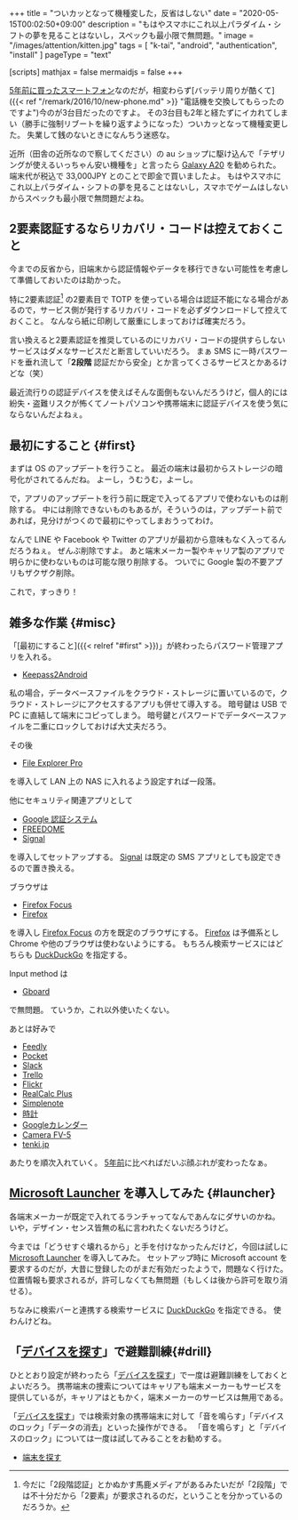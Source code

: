 +++
title = "ついカッとなって機種変した，反省はしない"
date =  "2020-05-15T00:02:50+09:00"
description = "もはやスマホにこれ以上パラダイム・シフトの夢を見ることはないし，スペックも最小限で無問題。"
image = "/images/attention/kitten.jpg"
tags = [ "k-tai", "android", "authentication", "install" ]
pageType = "text"

[scripts]
  mathjax = false
  mermaidjs = false
+++

[5年前に買ったスマートフォン](https://baldanders.info/blog/000852/ "HTC J butterfly HTV31（もしくは最近のスマホ？）がなかなか酷い")なのだが，相変わらず[バッテリ周りが酷くて]({{< ref "/remark/2016/10/new-phone.md" >}} "電話機を交換してもらったのですよ")今のが3台目だったのですよ。
その3台目も2年と経たずにイカれてしまい（勝手に強制リブートを繰り返すようになった）ついカッとなって機種変更した。
失業して銭のないときになんちう迷惑な。

近所（田舎の近所なので察してください）の au ショップに駆け込んで「テザリングが使えるいっちゃん安い機種を」と言ったら [Galaxy A20] を勧められた。
端末代が税込で 33,000JPY とのことで即金で買いましたよ。
もはやスマホにこれ以上パラダイム・シフトの夢を見ることはないし，スマホでゲームはしないからスペックも最小限で無問題だよね。

## 2要素認証するならリカバリ・コードは控えておくこと

今までの反省から，旧端末から認証情報やデータを移行できない可能性を考慮して準備しておいたのは助かった。

特に2要素認証[^2fa] の2要素目で TOTP を使っている場合は認証不能になる場合があるので，サービス側が発行するリカバリ・コードを必ずダウンロードして控えておくこと。
なんなら紙に印刷して厳重にしまっておけば確実だろう。

[^2fa]: 今だに「2段階認証」とかぬかす馬鹿メディアがあるみたいだが「2段階」では不十分だから「2要素」が要求されるのだ，ということを分かっているのだろうか。

言い換えると2要素認証を推奨しているのにリカバリ・コードの提供すらしないサービスはダメなサービスだと断言していいだろう。
まぁ SMS に一時パスワードを垂れ流して「**2段階** 認証だから安全」とか言ってくさるサービスとかあるけどな（笑）

最近流行りの認証デバイスを使えばそんな面倒もないんだろうけど，個人的には紛失・盗難リスクが怖くてノートパソコンや携帯端末に認証デバイスを使う気にならないんだよねぇ。

## 最初にすること {#first}

まずは OS のアップデートを行うこと。
最近の端末は最初からストレージの暗号化がされてるんだね。
よーし，うむうむ，よーし。

で，アプリのアップデートを行う前に既定で入ってるアプリで使わないものは削除する。
中には削除できないものもあるが，そういうのは，アップデート前であれば，見分けがつくので最初にやってしまおうってわけ。

なんで LINE や Facebook や Twitter のアプリが最初から意味もなく入ってるんだろうねぇ。
ぜんぶ削除ですよ。
あと端末メーカー製やキャリア製のアプリで明らかに使わないものは可能な限り削除する。
ついでに Google 製の不要アプリもザクザク削除。

これで，すっきり！

## 雑多な作業 {#misc}

「[最初にすること]({{< relref "#first" >}})」が終わったらパスワード管理アプリを入れる。

- [Keepass2Android](https://play.google.com/store/apps/details?id=keepass2android.keepass2android)

私の場合，データベースファイルをクラウド・ストレージに置いているので，クラウド・ストレージにアクセスするアプリも併せて導入する。
暗号鍵は USB で PC に直結して端末にコピってしまう。
暗号鍵とパスワードでデータベースファイルを二重にロックしておけば大丈夫だろう。

その後

- [File Explorer Pro](https://play.google.com/store/apps/details?id=com.skyjos.apps.fileexplorer)

を導入して LAN 上の NAS に入れるよう設定すれば一段落。

他にセキュリティ関連アプリとして

- [Google 認証システム](https://play.google.com/store/apps/details?id=com.google.android.apps.authenticator2)
- [FREEDOME](https://play.google.com/store/apps/details?id=com.fsecure.freedome.vpn.security.privacy.android)
- [Signal](https://play.google.com/store/apps/details?id=org.thoughtcrime.securesms)

を導入してセットアップする。
[Signal](https://play.google.com/store/apps/details?id=org.thoughtcrime.securesms) は既定の SMS アプリとしても設定できるので置き換える。

ブラウザは

- [Firefox Focus](https://play.google.com/store/apps/details?id=org.mozilla.focus)
- [Firefox](https://play.google.com/store/apps/details?id=org.mozilla.firefox)

を導入し [Firefox Focus](https://play.google.com/store/apps/details?id=org.mozilla.focus) の方を既定のブラウザにする。
[Firefox](https://play.google.com/store/apps/details?id=org.mozilla.firefox) は予備系とし Chrome や他のブラウザは使わないようにする。
もちろん検索サービスにはどちらも [DuckDuckGo](https://duckduckgo.com/) を指定する。

Input method は

- [Gboard](https://play.google.com/store/apps/details?id=com.google.android.inputmethod.latin)

で無問題。
ていうか，これ以外使いたくない。

あとは好みで

- [Feedly](https://play.google.com/store/apps/details?id=com.devhd.feedly)
- [Pocket](https://play.google.com/store/apps/details?id=com.ideashower.readitlater.pro)
- [Slack](https://play.google.com/store/apps/details?id=com.Slack)
- [Trello](https://play.google.com/store/apps/details?id=com.trello)
- [Flickr](https://play.google.com/store/apps/details?id=com.flickr.android)
- [RealCalc Plus](https://play.google.com/store/apps/details?id=uk.co.nickfines.RealCalcPlus)
- [Simplenote](https://play.google.com/store/apps/details?id=com.automattic.simplenote)
- [時計](https://play.google.com/store/apps/details?id=com.google.android.deskclock)
- [Googleカレンダー](https://play.google.com/store/apps/details?id=com.google.android.calendar)
- [Camera FV-5](https://play.google.com/store/apps/details?id=com.flavionet.android.camera.pro)
- [tenki.jp](https://play.google.com/store/apps/details?id=jwa.or.jp.tenkijp3)

あたりを順次入れていく。
[5年前](https://baldanders.info/blog/000852/ "HTC J butterfly HTV31（もしくは最近のスマホ？）がなかなか酷い")に比べればだいぶ顔ぶれが変わったなぁ。

## [Microsoft Launcher] を導入してみた {#launcher}

各端末メーカーが既定で入れてるランチャってなんであんなにダサいのかね。
いや，デザイン・センス皆無の私に言われたくないだろうけど。

今までは「どうせすぐ壊れるから」と手を付けなかったんだけど，今回は試しに [Microsoft Launcher] を導入してみた。
セットアップ時に Microsoft account を要求するのだが，大昔に登録したのがまだ有効だったようで，問題なく行けた。
位置情報も要求されるが，許可しなくても無問題（もしくは後から許可を取り消せる）。

ちなみに検索バーと連携する検索サービスに [DuckDuckGo](https://duckduckgo.com/) を指定できる。
使わんけどね。

## 「[デバイスを探す]」で避難訓練{#drill}

ひととおり設定が終わったら「[デバイスを探す]」で一度は避難訓練をしておくとよいだろう。
携帯端末の捜索についてはキャリアも端末メーカーもサービスを提供しているが，キャリアはともかく，端末メーカーのサービスは無用である。

「[デバイスを探す]」では検索対象の携帯端末に対して「音を鳴らす」「デバイスのロック」「データの消去」といった操作ができる。
「音を鳴らす」と「デバイスのロック」については一度は試してみることをお勧めする。

- [端末を探す](https://play.google.com/store/apps/details?id=com.google.android.apps.adm)

[Galaxy A20]: https://www.galaxymobile.jp/galaxy-a20/ "Galaxy A20（ギャラクシーA20）- Galaxy公式（日本）"
[Microsoft Launcher]: https://play.google.com/store/apps/details?id=com.microsoft.launcher "Microsoft Launcher - Google Play"
[デバイスを探す]: https://www.google.com/android/find
<!-- eof -->
